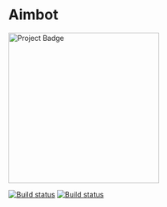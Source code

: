 # Aimbot

<img src="https://ci.appveyor.com/api/projects/status/bx0u2051l38qx4dj/branch/master?svg=true" alt="Project Badge" width="300">

[![Build status](https://ci.appveyor.com/api/projects/status/bx0u2051l38qx4dj?svg=true)](https://ci.appveyor.com/project/MoU2901/aimbot)
[![Build status](https://ci.appveyor.com/api/projects/status/bx0u2051l38qx4dj/branch/master?svg=true)](https://ci.appveyor.com/project/MoU2901/aimbot/branch/attack_feature)


